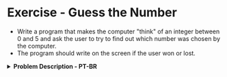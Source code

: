 # Exercise - Guess the Number
- Write a program that makes the computer "think" of an integer between 0 and 5 and ask the user to try to find out which number was chosen by the computer.
- The program should write on the screen if the user won or lost.

<details >
  <summary><b>Problem Description - PT-BR</b></summary>

- Escreva um programa que faça o computador "pensar" em um número inteiro entre 0 e 5 e peça para o usuário tentar descobrir qual foi o número escolhido pelo computador.
- O programa deverá escrever na tela se o usuário venceu ou perdeu.

</details>

